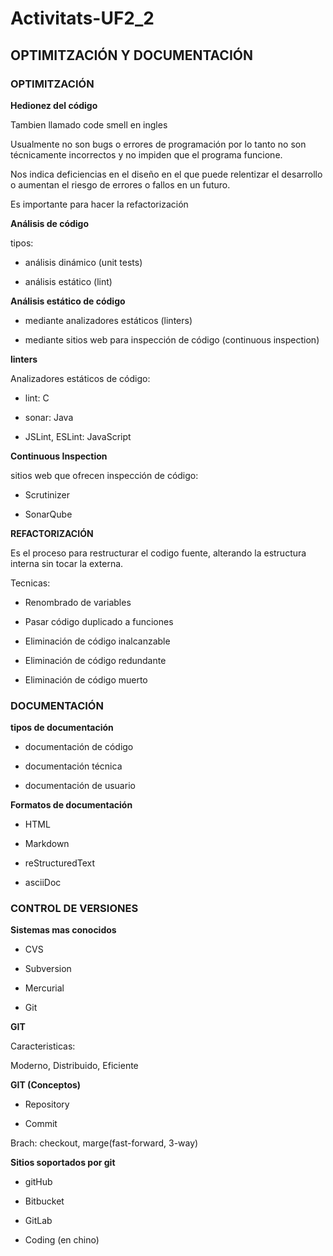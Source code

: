 # Activitats-UF2_2

## OPTIMITZACIÓN Y DOCUMENTACIÓN

### OPTIMITZACIÓN

**Hedionez del código**

Tambien llamado code smell en ingles

Usualmente no son bugs o errores de programación por lo tanto no son técnicamente incorrectos y no impiden que el programa funcione.

Nos indica deficiencias en el diseño en el que puede relentizar el desarrollo o aumentan el riesgo de errores o fallos en un futuro.

Es importante para hacer la refactorización

**Análisis de código**

tipos:

- análisis dinámico (unit tests)

- análisis estático (lint)

**Análisis estático de código**

- mediante analizadores estáticos (linters)

- mediante sitios web para inspección de código (continuous inspection)

**linters**

Analizadores estáticos de código:

- lint: C

- sonar: Java

- JSLint, ESLint: JavaScript

**Continuous Inspection**

sitios web que ofrecen inspección de código:

- Scrutinizer

- SonarQube

**REFACTORIZACIÓN**

Es el proceso para restructurar el codigo fuente, alterando la estructura interna sin tocar la externa.

Tecnicas:

- Renombrado de variables

- Pasar código duplicado a funciones

- Eliminación de código inalcanzable

- Eliminación de código redundante

- Eliminación de código muerto

### DOCUMENTACIÓN

**tipos de documentación**

- documentación de código

- documentación técnica

- documentación de usuario

**Formatos de documentación**

- HTML

- Markdown

- reStructuredText

- asciiDoc

### CONTROL DE VERSIONES

**Sistemas mas conocidos**

- CVS

- Subversion

- Mercurial

- Git

**GIT**

Caracteristicas:

Moderno, Distribuido, Eficiente

**GIT (Conceptos)**

- Repository

- Commit

Brach: checkout, marge(fast-forward, 3-way)

**Sitios soportados por git**

- gitHub

- Bitbucket

- GitLab

- Coding (en chino)
